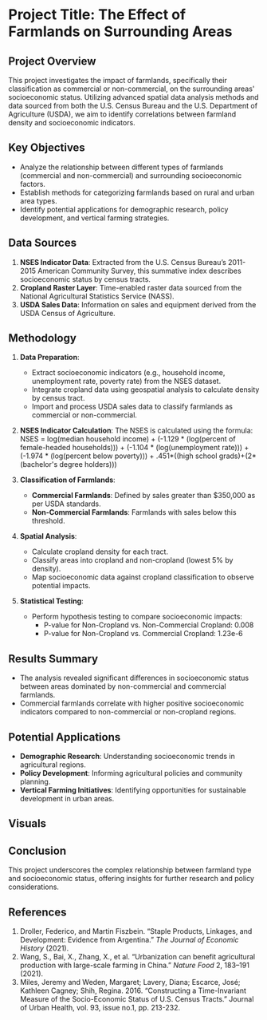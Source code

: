 # Project Title: The Effect of Farmlands on Surrounding Areas

## Project Overview

This project investigates the impact of farmlands, specifically their classification as commercial or non-commercial, on the surrounding areas' socioeconomic status. Utilizing advanced spatial data analysis methods and data sourced from both the U.S. Census Bureau and the U.S. Department of Agriculture (USDA), we aim to identify correlations between farmland density and socioeconomic indicators.

## Key Objectives

- Analyze the relationship between different types of farmlands (commercial and non-commercial) and surrounding socioeconomic factors.
- Establish methods for categorizing farmlands based on rural and urban area types.
- Identify potential applications for demographic research, policy development, and vertical farming strategies.

## Data Sources

1. **NSES Indicator Data**: Extracted from the U.S. Census Bureau’s 2011-2015 American Community Survey, this summative index describes socioeconomic status by census tracts.
2. **Cropland Raster Layer**: Time-enabled raster data sourced from the National Agricultural Statistics Service (NASS).
3. **USDA Sales Data**: Information on sales and equipment derived from the USDA Census of Agriculture.

## Methodology

1. **Data Preparation**:

   - Extract socioeconomic indicators (e.g., household income, unemployment rate, poverty rate) from the NSES dataset.
   - Integrate cropland data using geospatial analysis to calculate density by census tract.
   - Import and process USDA sales data to classify farmlands as commercial or non-commercial.

2. **NSES Indicator Calculation**:
   The NSES is calculated using the formula:\
   NSES = log(median household income) + (-1.129 \* (log(percent of female-headed households))) + (-1.104 \* (log(unemployment rate))) + (-1.974 \* (log(percent below poverty))) + .451\*((high school grads)+(2\*(bachelor's degree holders)))

3. **Classification of Farmlands**:

   - **Commercial Farmlands**: Defined by sales greater than \$350,000 as per USDA standards.
   - **Non-Commercial Farmlands**: Farmlands with sales below this threshold.

4. **Spatial Analysis**:

   - Calculate cropland density for each tract.
   - Classify areas into cropland and non-cropland (lowest 5% by density).
   - Map socioeconomic data against cropland classification to observe potential impacts.

5. **Statistical Testing**:

   - Perform hypothesis testing to compare socioeconomic impacts:
     - P-value for Non-Cropland vs. Non-Commercial Cropland: 0.008
     - P-value for Non-Cropland vs. Commercial Cropland: 1.23e-6

## Results Summary

- The analysis revealed significant differences in socioeconomic status between areas dominated by non-commercial and commercial farmlands.
- Commercial farmlands correlate with higher positive socioeconomic indicators compared to non-commercial or non-cropland regions.

## Potential Applications

- **Demographic Research**: Understanding socioeconomic trends in agricultural regions.
- **Policy Development**: Informing agricultural policies and community planning.
- **Vertical Farming Initiatives**: Identifying opportunities for sustainable development in urban areas.

## Visuals



## Conclusion

This project underscores the complex relationship between farmland type and socioeconomic status, offering insights for further research and policy considerations.

## References

1. Droller, Federico, and Martin Fiszbein. “Staple Products, Linkages, and Development: Evidence from Argentina.” *The Journal of Economic History* (2021).
2. Wang, S., Bai, X., Zhang, X., et al. “Urbanization can benefit agricultural production with large-scale farming in China.” *Nature Food* 2, 183–191 (2021).
3. Miles, Jeremy and Weden, Margaret; Lavery, Diana; Escarce, José; Kathleen Cagney; Shih, Regina. 2016. “Constructing a Time-Invariant Measure of the Socio-Economic Status of U.S. Census Tracts.” Journal of Urban Health, vol. 93, issue no.1, pp. 213-232.
